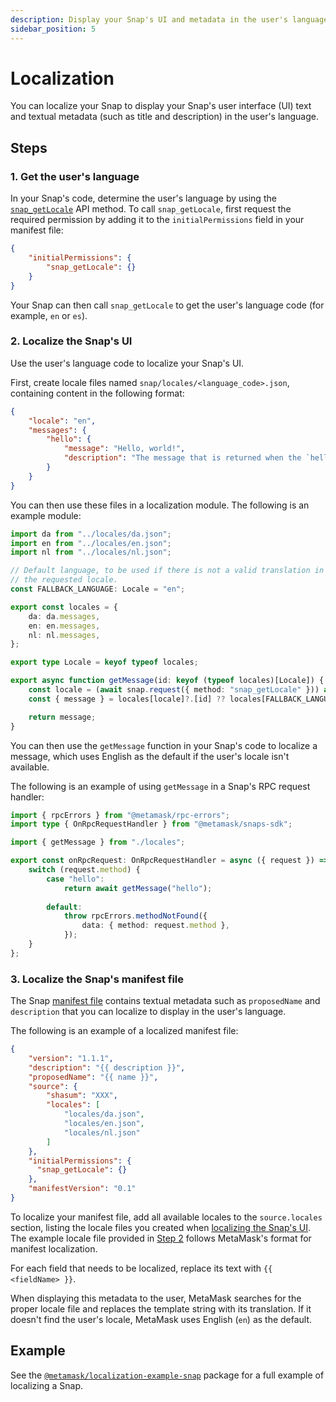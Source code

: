 ```yaml
---
description: Display your Snap's UI and metadata in the user's language.
sidebar_position: 5
---
```


# Localization

You can localize your Snap to display your Snap's user interface (UI) text and textual metadata (such as
title and description) in the user's language.

## Steps

### 1. Get the user's language

In your Snap's code, determine the user's language by using the
[`snap_getLocale`](../reference/snaps-api.md#snap_getlocale) API method.
To call `snap_getLocale`, first request the required permission by adding it to the
`initialPermissions` field in your manifest file:

```json title="snap.manifest.json"
{
    "initialPermissions": {
        "snap_getLocale": {}
    }
}
```

Your Snap can then call `snap_getLocale` to get the user's language code (for example, `en` or `es`).

### 2. Localize the Snap's UI

Use the user's language code to localize your Snap's UI.

First, create locale files named `snap/locales/<language_code>.json`, containing content in the
following format:

```json title="en.json"
{
    "locale": "en",
    "messages": {
        "hello": {
            "message": "Hello, world!",
            "description": "The message that is returned when the `hello` method is called."
        }
    }
}
```

You can then use these files in a localization module.
The following is an example module:

```ts
import da from "../locales/da.json";
import en from "../locales/en.json";
import nl from "../locales/nl.json";

// Default language, to be used if there is not a valid translation in
// the requested locale.
const FALLBACK_LANGUAGE: Locale = "en";

export const locales = {
    da: da.messages,
    en: en.messages,
    nl: nl.messages,
};

export type Locale = keyof typeof locales;

export async function getMessage(id: keyof (typeof locales)[Locale]) {
    const locale = (await snap.request({ method: "snap_getLocale" })) as Locale;
    const { message } = locales[locale]?.[id] ?? locales[FALLBACK_LANGUAGE][id];

    return message;
}
```

You can then use the `getMessage` function in your Snap's code to localize a message, which uses
English as the default if the user's locale isn't available.

The following is an example of using `getMessage` in a Snap's RPC request handler:

```ts title="index.ts"
import { rpcErrors } from "@metamask/rpc-errors";
import type { OnRpcRequestHandler } from "@metamask/snaps-sdk";

import { getMessage } from "./locales";

export const onRpcRequest: OnRpcRequestHandler = async ({ request }) => {
    switch (request.method) {
        case "hello":
            return await getMessage("hello");
    
        default:
            throw rpcErrors.methodNotFound({
                data: { method: request.method },
            });
    }
};
```

###  3. Localize the Snap's manifest file

The Snap [manifest file](../learn/about-snaps/files.md#manifest-file) contains textual metadata such as
`proposedName` and `description` that you can localize to display in the user's language.

The following is an example of a localized manifest file:

```json title="snap.manifest.json"
{
    "version": "1.1.1",
    "description": "{{ description }}",
    "proposedName": "{{ name }}",
    "source": {
        "shasum": "XXX",
        "locales": [
            "locales/da.json",
            "locales/en.json",
            "locales/nl.json"
        ]
    },
    "initialPermissions": {
      "snap_getLocale": {}
    },
    "manifestVersion": "0.1"
}
```

To localize your manifest file, add all available locales to the `source.locales` section, listing
the locale files you created when [localizing the Snap's UI](#2-localize-the-snaps-ui).
The example locale file provided in [Step 2](#2-localize-the-snaps-ui) follows MetaMask's format for
manifest localization.

For each field that needs to be localized, replace its text with `{{ <fieldName> }}`.

When displaying this metadata to the user, MetaMask searches for the proper locale file and replaces
the template string with its translation.
If it doesn't find the user's locale, MetaMask uses English (`en`) as the default.

## Example

See the [`@metamask/localization-example-snap`](https://github.com/MetaMask/snaps/tree/main/packages/examples/packages/localization)
package for a full example of localizing a Snap.
